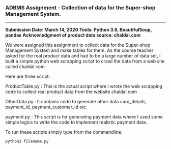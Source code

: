 ### ADBMS Assignment - Collection of data for the Super-shop Management System.

------

**Submission Date: March 14, 2020**
**Tools: Python 3.6, BeautifulSoup, pandas**
**Acknowledgment of product data source: chaldal.com** 

We were assigned this assignment to collect data for the Super-shop Management System and make tables for them. As the course teacher asked for the real product data and had to be a large number of data set, I built a simple python web scrapping script to crawl the data from a web site called chaldal.com 

Here are three script: 

ProductTable.py : This is the actual script where I wrote the web scrapping code to collect real product data from the website chaldal.com

OtherData.py : It contains code to generate other data card_details, payment_id, payment_customer_id etc.

payment.py : This script is for generating payment data where I used some simple logics to write the code to implement realistic payment data.

To run these scripts simply type from the commandline: 

```
python3 filename.py
```

